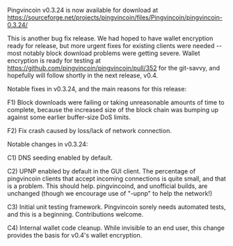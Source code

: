 Pingvincoin v0.3.24 is now available for download at
https://sourceforge.net/projects/pingvincoin/files/Pingvincoin/pingvincoin-0.3.24/

This is another bug fix release.  We had hoped to have wallet encryption ready for release, but more urgent fixes for existing clients were needed -- most notably block download problems were getting severe.  Wallet encryption is ready for testing at https://github.com/pingvincoin/pingvincoin/pull/352 for the git-savvy, and hopefully will follow shortly in the next release, v0.4.

Notable fixes in v0.3.24, and the main reasons for this release:

F1) Block downloads were failing or taking unreasonable amounts of time to complete, because the increased size of the block chain was bumping up against some earlier buffer-size DoS limits.

F2) Fix crash caused by loss/lack of network connection.

Notable changes in v0.3.24:

C1) DNS seeding enabled by default.

C2) UPNP enabled by default in the GUI client.  The percentage of pingvincoin clients that accept incoming connections is quite small, and that is a problem.  This should help.  pingvincoind, and unofficial builds, are unchanged (though we encourage use of "-upnp" to help the network!)

C3) Initial unit testing framework.  Pingvincoin sorely needs automated tests, and this is a beginning.  Contributions welcome.

C4) Internal wallet code cleanup.  While invisible to an end user, this change provides the basis for v0.4's wallet encryption.
